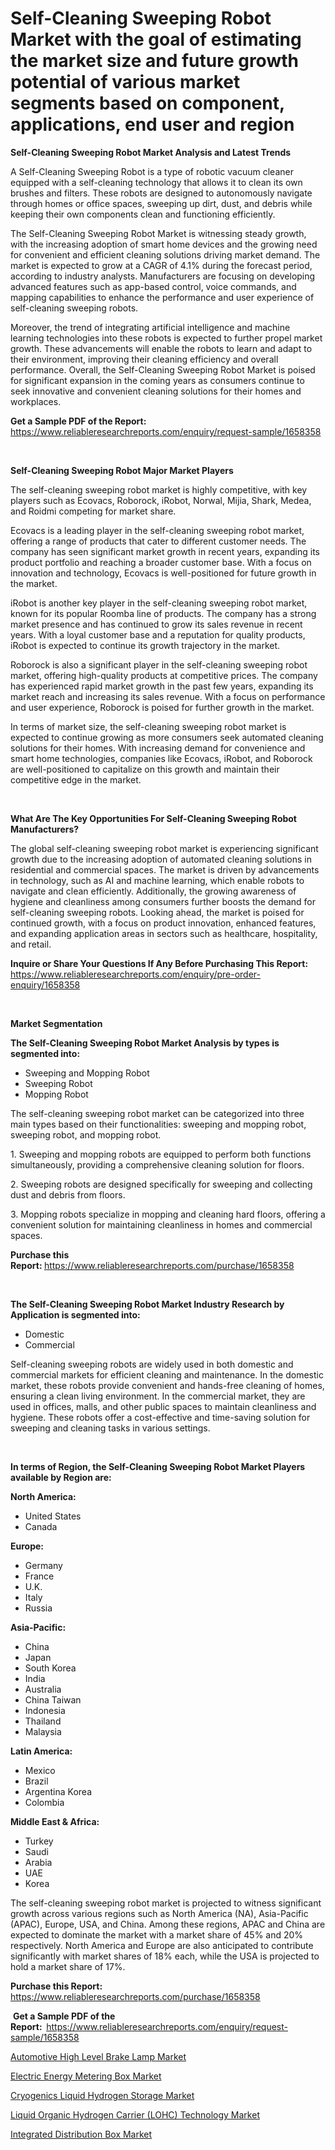 <p><h1>Self-Cleaning Sweeping Robot Market with the goal of estimating the market size and future growth potential of various market segments based on component, applications, end user and region</h1></p><p><strong>Self-Cleaning Sweeping Robot Market Analysis and Latest Trends</strong></p>
<p><p>A Self-Cleaning Sweeping Robot is a type of robotic vacuum cleaner equipped with a self-cleaning technology that allows it to clean its own brushes and filters. These robots are designed to autonomously navigate through homes or office spaces, sweeping up dirt, dust, and debris while keeping their own components clean and functioning efficiently.</p><p>The Self-Cleaning Sweeping Robot Market is witnessing steady growth, with the increasing adoption of smart home devices and the growing need for convenient and efficient cleaning solutions driving market demand. The market is expected to grow at a CAGR of 4.1% during the forecast period, according to industry analysts. Manufacturers are focusing on developing advanced features such as app-based control, voice commands, and mapping capabilities to enhance the performance and user experience of self-cleaning sweeping robots.</p><p>Moreover, the trend of integrating artificial intelligence and machine learning technologies into these robots is expected to further propel market growth. These advancements will enable the robots to learn and adapt to their environment, improving their cleaning efficiency and overall performance. Overall, the Self-Cleaning Sweeping Robot Market is poised for significant expansion in the coming years as consumers continue to seek innovative and convenient cleaning solutions for their homes and workplaces.</p></p>
<p><strong>Get a Sample PDF of the Report:&nbsp;</strong> <a href="https://www.reliableresearchreports.com/enquiry/request-sample/1658358">https://www.reliableresearchreports.com/enquiry/request-sample/1658358</a></p>
<p>&nbsp;</p>
<p><strong>Self-Cleaning Sweeping Robot Major Market Players</strong></p>
<p><p>The self-cleaning sweeping robot market is highly competitive, with key players such as Ecovacs, Roborock, iRobot, Norwal, Mijia, Shark, Medea, and Roidmi competing for market share. </p><p>Ecovacs is a leading player in the self-cleaning sweeping robot market, offering a range of products that cater to different customer needs. The company has seen significant market growth in recent years, expanding its product portfolio and reaching a broader customer base. With a focus on innovation and technology, Ecovacs is well-positioned for future growth in the market.</p><p>iRobot is another key player in the self-cleaning sweeping robot market, known for its popular Roomba line of products. The company has a strong market presence and has continued to grow its sales revenue in recent years. With a loyal customer base and a reputation for quality products, iRobot is expected to continue its growth trajectory in the market.</p><p>Roborock is also a significant player in the self-cleaning sweeping robot market, offering high-quality products at competitive prices. The company has experienced rapid market growth in the past few years, expanding its market reach and increasing its sales revenue. With a focus on performance and user experience, Roborock is poised for further growth in the market.</p><p>In terms of market size, the self-cleaning sweeping robot market is expected to continue growing as more consumers seek automated cleaning solutions for their homes. With increasing demand for convenience and smart home technologies, companies like Ecovacs, iRobot, and Roborock are well-positioned to capitalize on this growth and maintain their competitive edge in the market.</p></p>
<p>&nbsp;</p>
<p><strong>What Are The Key Opportunities For Self-Cleaning Sweeping Robot Manufacturers?</strong></p>
<p><p>The global self-cleaning sweeping robot market is experiencing significant growth due to the increasing adoption of automated cleaning solutions in residential and commercial spaces. The market is driven by advancements in technology, such as AI and machine learning, which enable robots to navigate and clean efficiently. Additionally, the growing awareness of hygiene and cleanliness among consumers further boosts the demand for self-cleaning sweeping robots. Looking ahead, the market is poised for continued growth, with a focus on product innovation, enhanced features, and expanding application areas in sectors such as healthcare, hospitality, and retail.</p></p>
<p><strong>Inquire or Share Your Questions If Any Before Purchasing This Report:</strong> <a href="https://www.reliableresearchreports.com/enquiry/pre-order-enquiry/1658358">https://www.reliableresearchreports.com/enquiry/pre-order-enquiry/1658358</a></p>
<p>&nbsp;</p>
<p><strong>Market Segmentation</strong></p>
<p><strong>The Self-Cleaning Sweeping Robot Market Analysis by types is segmented into:</strong></p>
<p><ul><li>Sweeping and Mopping Robot</li><li>Sweeping Robot</li><li>Mopping Robot</li></ul></p>
<p><p>The self-cleaning sweeping robot market can be categorized into three main types based on their functionalities: sweeping and mopping robot, sweeping robot, and mopping robot. </p><p>1. Sweeping and mopping robots are equipped to perform both functions simultaneously, providing a comprehensive cleaning solution for floors.</p><p>2. Sweeping robots are designed specifically for sweeping and collecting dust and debris from floors.</p><p>3. Mopping robots specialize in mopping and cleaning hard floors, offering a convenient solution for maintaining cleanliness in homes and commercial spaces.</p></p>
<p><strong>Purchase this Report:&nbsp;</strong><a href="https://www.reliableresearchreports.com/purchase/1658358">https://www.reliableresearchreports.com/purchase/1658358</a></p>
<p>&nbsp;</p>
<p><strong>The Self-Cleaning Sweeping Robot Market Industry Research by Application is segmented into:</strong></p>
<p><ul><li>Domestic</li><li>Commercial</li></ul></p>
<p><p>Self-cleaning sweeping robots are widely used in both domestic and commercial markets for efficient cleaning and maintenance. In the domestic market, these robots provide convenient and hands-free cleaning of homes, ensuring a clean living environment. In the commercial market, they are used in offices, malls, and other public spaces to maintain cleanliness and hygiene. These robots offer a cost-effective and time-saving solution for sweeping and cleaning tasks in various settings.</p></p>
<p>&nbsp;</p>
<p><strong>In terms of Region, the Self-Cleaning Sweeping Robot Market Players available by Region are:</strong></p>
<p>
    <p> <strong> North America: </strong>
        <ul>
            <li>United States</li>
            <li>Canada</li>
        </ul>
        </p> 
    <p> <strong> Europe: </strong>
        <ul>
            <li>Germany</li>
            <li>France</li>
            <li>U.K.</li>
            <li>Italy</li>
            <li>Russia</li>
        </ul>
        </p> 
    <p> <strong> Asia-Pacific: </strong>
        <ul>
            <li>China</li>
            <li>Japan</li>
            <li>South Korea</li>
            <li>India</li>
            <li>Australia</li>
            <li>China Taiwan</li>
            <li>Indonesia</li>
            <li>Thailand</li>
            <li>Malaysia</li>
        </ul>
        </p> 
    <p> <strong> Latin America: </strong>
        <ul>
            <li>Mexico</li>
            <li>Brazil</li>
            <li>Argentina Korea</li>
            <li>Colombia</li>
        </ul>
        </p> 
    <p> <strong> Middle East & Africa: </strong>
        <ul>
            <li>Turkey</li>
            <li>Saudi</li>
            <li>Arabia</li>
            <li>UAE</li>
            <li>Korea</li>
        </ul>
    </p>
    </p>
<p><p>The self-cleaning sweeping robot market is projected to witness significant growth across various regions such as North America (NA), Asia-Pacific (APAC), Europe, USA, and China. Among these regions, APAC and China are expected to dominate the market with a market share of 45% and 20% respectively. North America and Europe are also anticipated to contribute significantly with market shares of 18% each, while the USA is projected to hold a market share of 17%.</p></p>
<p><strong>Purchase this Report: </strong><a href="https://www.reliableresearchreports.com/purchase/1658358">https://www.reliableresearchreports.com/purchase/1658358</a></p>
<p>&nbsp;<strong>Get a Sample PDF of the Report:&nbsp;&nbsp;</strong><a href="https://www.reliableresearchreports.com/enquiry/request-sample/1658358">https://www.reliableresearchreports.com/enquiry/request-sample/1658358</a></p>
<p><strong></strong></p>
<p><p><a href="https://github.com/jsmusil/Market-Research-Report-List-1/blob/main/automotive-high-level-brake-lamp-market.md">Automotive High Level Brake Lamp Market</a></p><p><a href="https://github.com/RickHolmes3/Market-Research-Report-List-3/blob/main/electric-energy-metering-box-market.md">Electric Energy Metering Box Market</a></p><p><a href="https://github.com/bmorecock/Market-Research-Report-List-1/blob/main/cryogenics-liquid-hydrogen-storage-market.md">Cryogenics Liquid Hydrogen Storage Market</a></p><p><a href="https://github.com/Krish2023na/Market-Research-Report-List-3/blob/main/liquid-organic-hydrogen-carrier-lohc-technology-market.md">Liquid Organic Hydrogen Carrier (LOHC) Technology Market</a></p><p><a href="https://github.com/Alonsoolds3wq1d81czn8rbol/Market-Research-Report-List-1/blob/main/integrated-distribution-box-market.md">Integrated Distribution Box Market</a></p></p>